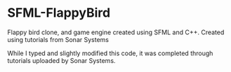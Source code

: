 # SFML-FlappyBird
Flappy bird clone, and game engine created using SFML and C++. Created using tutorials from Sonar Systems

While I typed and slightly modified this code, it was completed through tutorials uploaded by Sonar Systems.
